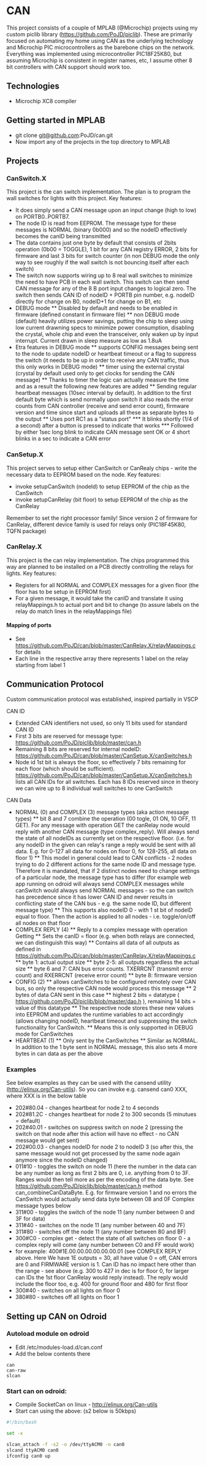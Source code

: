 # CAN

This project consists of a couple of MPLAB (@Microchip) projects using my custom piclib library (https://github.com/PoJD/piclib). These are primarily focused on automating my home using CAN as the underlying technology and Microchip PIC microcontrollers as the barebone chips on the network.
Everything was implemented using microcontroller PIC18F25K80, but assuming Microchip is consistent in register names, etc, I assume other 8 bit controllers with CAN support should work too.

## Technologies

* Microchip XC8 compiler

## Getting started in MPLAB

* git clone git@github.com:PoJD/can.git
* Now import any of the projects in the top directory to MPLAB

## Projects

### CanSwitch.X
This project is the can switch implementation. The plan is to program the wall switches for lights with this project. 
Key features:

* It does simply send a CAN message upon an input change (high to low) on PORTB0..PORTB7. 
* The node ID is read from EEPROM. The message type for these messages is NORMAL (binary 0b000) and so the nodeID effectively becomes the canID being transmitted
* The data contains just one byte by default that consists of 2bits operation (0b00 = TOGGLE), 1 bit for any CAN registry ERROR, 2 bits for firmware and last 3 bits for switch counter (in non DEBUG mode the only way to see roughly if the wall switch is not bouncing itself after each switch)
* The switch now supports wiring up to 8 real wall switches to minimize the need to have PCB in each wall switch. This switch can then send CAN message for any of the 8 B port input changes to logical zero. The switch then sends CAN ID of nodeID + PORTB pin number, e.g. nodeID directly for change on B0, nodeID+1 for change on B1, etc
* DEBUG mode
** Disabled by default and needs to be enabled in firmware (defined constant in firmware file)
** non DEBUG mode (default) heavily utilizes power savings, putting the chip to sleep using low current drawning specs to minimize power consumption, disabling the crystal, whole chip and even the transceiver, only waken up by input interrupt. Current drawn in sleep measure as low as 1.8uA
* Etra features in DEBUG mode
** supports CONFIG messages being sent to the node to update nodeID or heartbeat timeout or a flag to suppress the switch (it needs to be up in order to receive any CAN traffic, thus this only works in DEBUG mode)
** timer using the external crystal (crystal by default used only to get clocks for sending the CAN message)
** Thanks to timer the logic can actually measure the time and as a result the following new features are added
** Sending regular heartbeat messages (10sec interval by default). In addition to the first default byte which is send normally upon switch it also reads the error counts from CAN controller (receive and send error count), firmware version and time since start and uploads all these as separate bytes to the output
** Uses port RC1 as a "status port"
*** It blinks shortly (1/4 of a second) after a button is pressed to indicate that works
*** Followed by either 1sec long blink to indicate CAN message sent OK or 4 short blinks in a sec to indicate a CAN error

### CanSetup.X
This project serves to setup either CanSwitch or CanRealy chips - write the necessary data to EEPROM based on the node.
Key features:

* invoke setupCanSwitch (nodeId) to setup EEPROM of the chip as the CanSwitch
* invoke setupCanRelay (bit floor) to setup EEPROM of the chip as the CanRelay

Remember to set the right processor family! Since version 2 of firmware for CanRelay, different device family is used for relays only (PIC18F45K80, TQFN package)

### CanRelay.X
This project is the can relay implementation. The chips programmed this way are planned to be installed on a PCB directly controlling the relays for lights.
Key features:

* Registers for all NORMAL and COMPLEX messages for a given floor (the floor has to be setup in EEPROM first)
* For a given message, it would take the canID and translate it using relayMappings.h to actual port and bit to change (to assure labels on the relay do match lines in the relayMappings file)

#### Mapping of ports
* See https://github.com/PoJD/can/blob/master/CanRelay.X/relayMappings.c for details
* Each line in the respective array there represents 1 label on the relay starting from label 1

## Communication Protocol
Custom communication protocol was established, inspired partially in VSCP

CAN ID
* Extended CAN identifiers not used, so only 11 bits used for standard CAN ID
* First 3 bits are reserved for message type: https://github.com/PoJD/piclib/blob/master/can.h
* Remaining 8 bits are reserved for internal nodeID: https://github.com/PoJD/can/blob/master/CanSetup.X/canSwitches.h
* Node id 1st bit is always the floor, so effectively 7 bits remaining for each floor (which should be sufficient). https://github.com/PoJD/can/blob/master/CanSetup.X/canSwitches.h lists all CAN IDs for all switches. Each has 8 IDs reserved since in theory we can wire up to 8 individual wall switches to one CanSwitch

CAN Data
* NORMAL (0) and COMPLEX (3) message types (aka action message types)
** bit 8 and 7 combine the operation (00 togle, 01 ON, 10 OFF, 11 GET). For any message with operation GET the canRelay node would reply with another CAN message (type complex_reply). Will always send the state of all nodeIDs as currently set on the respective floor. (i.e. for any nodeID in the given can relay's range a reply would be sent with all data. E.g. for 0-127 all data for nodes on floor 0, for 128-255, all data on floor 1)
 ** This model in general could lead to CAN conflicts - 2 nodes trying to do 2 different actions for the same node ID and message type. Therefore it is mandated, that if 2 distinct nodes need to change settings of a particular node, the message type has to differ (for example web app running on odroid will always send COMPLEX messages while canSwitch would always send NORMAL messages - so the can switch has precedence since it has lower CAN ID and never results in conflicting state of the CAN bus - e.g. the same node ID, but different message type)
 ** This supports also nodeID 0 - with 1 st bit of nodeID equal to floor. Then the action is applied to all nodes - i.e. toggle/on/off all nodes on that floor
* COMPLEX REPLY (4)
 ** Reply to a complex message with operation Getting
 ** Sets the canID = floor (e.g. when both relays are connected, we can distinguish this way)
 ** Contains all data of all outputs as defined in https://github.com/PoJD/can/blob/master/CanRelay.X/relayMappings.c
 ** byte 1: actual output size
 ** byte 2-5: all outputs regardless the actual size
 ** byte 6 and 7: CAN bus error counts. TXERRCNT (transmit error count) and RXERRCNT (receive error count)
 ** byte 8: firmware version
* CONFIG (2)
 ** allows canSwitches to be configured remotely over CAN bus, so only the respective CAN node would process this message
 ** 2 bytes of data CAN sent in this case
 ** highest 2 bits = datatype ( https://github.com/PoJD/piclib/blob/master/dao.h ), remaining 14 bits = value of this datatype
 ** The respective node stores these new values into EEPROM and updates the runtime variables to act accordingly (allows changing nodeID, heartbeat timeout and suppressing the switch functionality for CanSwitch.
 ** Means this is only supported in DEBUG mode for CanSwitches
* HEARTBEAT (1)
 ** Only sent by the CanSwitches
 ** Similar as NORMAL. In addition to the 1 byte sent in NORMAL message, this also sets 4 more bytes in can data as per the above

### Examples
See below examples as they can be used with the cansend utility (http://elinux.org/Can-utils). So you can invoke e.g. cansend can0 XXX, where XXX is in the below table
* 202#80.04 - changes heartbeat for node 2 to 4 seconds
* 202#81.2C - changes heartbeat for node 2 to 300 seconds (5 minutues = default)
* 202#40.01 - switches on suppress switch on node 2 (pressing the switch on that node after this action will have no effect - no CAN message would get sent)
* 202#00.03 - changes nodeID for node 2 to nodeID 3 (so after this, the same message would not get processed by the same node again anymore since the nodeID changed)
* 011#10    - toggles the switch on node 11 (here the number in the data can be any number as long as first 2 bits are 0, i.e. anything from 0 to 3F. Ranges would then tell more as per the encoding of the data byte. See https://github.com/PoJD/piclib/blob/master/can.h method can_combineCanDataByte. E.g. for firmware version 1 and no errors the CanSwitch would actually send data byte between 08 and 0F
Complex message types below
* 311#00 - toggles the switch of the node 11 (any number between 0 and 3F for data)
* 311#40 - switches on the node 11 (any number between 40 and 7F)
* 311#80 - switches off the node 11 (any number between 80 and BF)
* 300#C0 - complex get - detect the state of all switches on floor 0 - a complex reply will come (any number between C0 and FF would work)
 * for example: 400#1E.00.00.00.00.00.00.01 (see COMPLEX REPLY above. Here We have 1E outputs = 30, all have value 0 = off, CAN errors are 0 and FIRMWARE version is 1. Can ID has no impact here other than the range - see above (e.g. 300 to 427 in dec is for floor 0, for larger can IDs the 1st floor CanRelay would reply instead). The reply would include the floor too, e.g. 400 for ground floor and 480 for first floor
* 300#40 - switches on all lights on floor 0
* 380#80 - switches off all lights on floor 1

## Setting up CAN on Odroid
### Autoload module on odroid
* Edit /etc/modules-load.d/can.conf
* Add the below contents there
```    
can 
can-raw 
slcan 
```

### Start can on odroid:
* Compile SocketCan on linux - http://elinux.org/Can-utils 
* Start can using the above: (s2 below is 50kbps)

```bash
#!/bin/bash 

set -x 

slcan_attach -f -s2 -o /dev/ttyACM0 -n can0 
slcand ttyACM0 can0 
ifconfig can0 up
```

